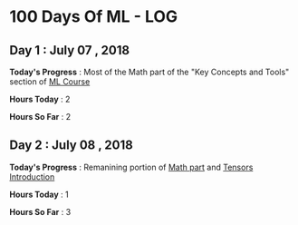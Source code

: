 # 100 Days Of ML - LOG

## Day 1 : July 07 , 2018
 
**Today's Progress** : Most of the Math part of the "Key Concepts and Tools" section of [ML Course](https://developers.google.com/machine-learning/crash-course/prereqs-and-prework#is-machine-learning-crash-course-right-for-you)

**Hours Today** : 2

**Hours So Far** : 2

## Day 2 : July 08 , 2018
 
**Today's Progress** : Remanining portion of [Math part]((https://developers.google.com/machine-learning/crash-course/prereqs-and-prework#is-machine-learning-crash-course-right-for-you)) and [Tensors Introduction](https://www.tensorflow.org/programmers_guide/tensors)

**Hours Today** : 1

**Hours So Far** : 3
